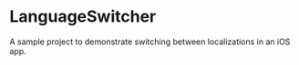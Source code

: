 # LanguageSwitcher
A sample project to demonstrate switching between localizations in an iOS app.


